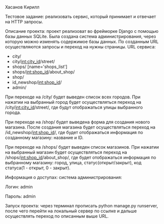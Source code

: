Хасанов Кирилл

Тестовое задание: реализовать сервис, который принимает и отвечает на HTTP запросы.

Описание проекта: проект реализоват во фрейморке Django с помощью базы данных SQLite. Была создана система администрирования, через которую можно изменять содержимое базы данных. По созданным URL осуществляются запросы и переход на нужны страницы.
URL сервиса: 
- city/
- city/<int:city_id>/street/
- shops/ [name='shops_list']
- shops/<int:shop_id>/about_shop/
- shop/
- id_newshop/<int:shop_id>/
- admin/
  
При переходе на /city/ будет выведен список всех городов. При нажатии на выбранный город будет осуществляться переход на /city/<int:city_id>/street/, где будут отображаться улицы выбранного города.

При переходе на /shop/ будет выведена форма для создания нового магазина. После создания магазина будет осуществляться переход на /id_newshop/<int:shop_id>/, где будет отображаться информация по созданному магазину: название и ID.

При переходе на /shops/ будет выведен список магазинов. При нажатии на выбранный магазин будет осуществляться переход на /shops/<int:shop_id>/about_shop/, где будет отображаться информация по выбранному магазину: город, улица, статус(открыт/закрыт), код статуса(1 - открыт, 0 - закрыт).

Информация о доступах: система администрирования:

Логин: admin

Пароль: admin

Запуск проекта: через терминал прописать python manage.py runserver, после чего перейти на локальный сервер по ссылке и дальше осуществлять переход по описанным выше URL.
